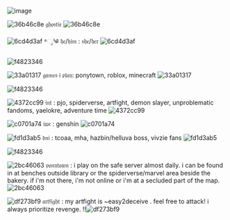 ![image](https://github.com/easy2deceive/easy2deceive/assets/170835376/7a1060c9-5f8e-4eb9-8d41-a3a7094821a1)

![36b46c8e](https://github.com/easy2deceive/easy2deceive/assets/170835376/629f3bed-8718-4355-b89b-4ec4ae133cd3) 𝔤𝔥𝔬𝔰𝔱𝔦𝔢 ![36b46c8e](https://github.com/easy2deceive/easy2deceive/assets/170835376/629f3bed-8718-4355-b89b-4ec4ae133cd3)

![6cd4d3af](https://github.com/easy2deceive/easy2deceive/assets/170835376/3c1d6f53-f4dc-4bfc-b724-cdc8bfe46331) *ೃ༄ 𝔥𝔢/𝔥𝔦𝔪 : 𝔰𝔥𝔢/𝔥𝔢𝔯 ![6cd4d3af](https://github.com/easy2deceive/easy2deceive/assets/170835376/3c1d6f53-f4dc-4bfc-b724-cdc8bfe46331)

![f4823346](https://github.com/easy2deceive/easy2deceive/assets/170835376/e869a2e0-f350-48f3-adf3-5783ddd417f9)

![33a01317](https://github.com/easy2deceive/easy2deceive/assets/170835376/5edb0a38-0a2b-4f7b-a7e5-3cf203bf21d1) 𝔤𝔞𝔪𝔢𝔰 𝔦 𝔭𝔩𝔞𝔶: ponytown, roblox, minecraft ![33a01317](https://github.com/easy2deceive/easy2deceive/assets/170835376/5edb0a38-0a2b-4f7b-a7e5-3cf203bf21d1)

![f4823346](https://github.com/easy2deceive/easy2deceive/assets/170835376/e869a2e0-f350-48f3-adf3-5783ddd417f9)

![4372cc99](https://github.com/easy2deceive/easy2deceive/assets/170835376/2f51851c-986c-4002-81b8-d5a1594631f3) 𝔦𝔫𝔱 : pjo, spiderverse, artfight, demon slayer, unproblematic fandoms, yaelokre, adventure time ![4372cc99](https://github.com/easy2deceive/easy2deceive/assets/170835376/2f51851c-986c-4002-81b8-d5a1594631f3)

![c0701a74](https://github.com/easy2deceive/easy2deceive/assets/170835376/4561e930-fc1c-4515-bebb-00680bead7fc) 𝔦𝔴𝔠 : genshin ![c0701a74](https://github.com/easy2deceive/easy2deceive/assets/170835376/4561e930-fc1c-4515-bebb-00680bead7fc)

![fd1d3ab5](https://github.com/easy2deceive/easy2deceive/assets/170835376/96329dbb-d5e0-49a0-85e4-71a7dc799d88) 𝔡𝔫𝔦 : tcoaa, mha, hazbin/helluva boss, vivzie fans ![fd1d3ab5](https://github.com/easy2deceive/easy2deceive/assets/170835376/96329dbb-d5e0-49a0-85e4-71a7dc799d88)

![f4823346](https://github.com/easy2deceive/easy2deceive/assets/170835376/e869a2e0-f350-48f3-adf3-5783ddd417f9)

![2bc46063](https://github.com/easy2deceive/easy2deceive/assets/170835376/f3d0788c-07ce-469f-aac1-9a365220e18e) 𝔭𝔬𝔫𝔶𝔱𝔬𝔴𝔫 : i play on the safe server almost daily. i can be found in at benches outside library or the spiderverse/marvel area beside the bakery. if i'm not there, i'm not online or i'm at a secluded part of the map. ![2bc46063](https://github.com/easy2deceive/easy2deceive/assets/170835376/f3d0788c-07ce-469f-aac1-9a365220e18e)

![df273bf9](https://github.com/easy2deceive/easy2deceive/assets/170835376/fba47b91-0b90-46ea-b4e0-75c342bb9439) 𝔞𝔯𝔱𝔣𝔦𝔤𝔥𝔱 : my artfight is ~easy2deceive . feel free to attack! i always prioritize revenge. !!![df273bf9](https://github.com/easy2deceive/easy2deceive/assets/170835376/fba47b91-0b90-46ea-b4e0-75c342bb9439)
